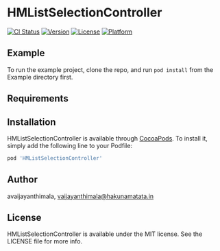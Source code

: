 # HMListSelectionController

[![CI Status](http://img.shields.io/travis/avaijayanthimala/HMListSelectionController.svg?style=flat)](https://travis-ci.org/avaijayanthimala/HMListSelectionController)
[![Version](https://img.shields.io/cocoapods/v/HMListSelectionController.svg?style=flat)](http://cocoapods.org/pods/HMListSelectionController)
[![License](https://img.shields.io/cocoapods/l/HMListSelectionController.svg?style=flat)](http://cocoapods.org/pods/HMListSelectionController)
[![Platform](https://img.shields.io/cocoapods/p/HMListSelectionController.svg?style=flat)](http://cocoapods.org/pods/HMListSelectionController)

## Example

To run the example project, clone the repo, and run `pod install` from the Example directory first.

## Requirements

## Installation

HMListSelectionController is available through [CocoaPods](http://cocoapods.org). To install
it, simply add the following line to your Podfile:

```ruby
pod 'HMListSelectionController'
```

## Author

avaijayanthimala, vaijayanthimala@hakunamatata.in

## License

HMListSelectionController is available under the MIT license. See the LICENSE file for more info.
